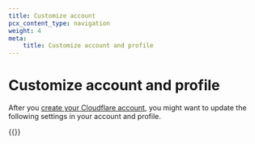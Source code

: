 ```yaml
---
title: Customize account
pcx_content_type: navigation
weight: 4
meta: 
    title: Customize account and profile
---
```


# Customize account and profile

After you [create your Cloudflare account]((/fundamentals/setup/account-setup/)create-account/), you might want to update the following settings in your account and profile.

{{<directory-listing>}}